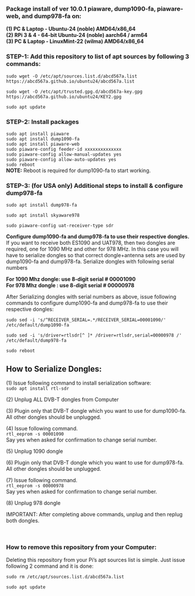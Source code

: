 ### Package install of ver 10.0.1 piaware, dump1090-fa, piaware-web, and dump978-fa on:
**(1) PC & Laptop - Ubuntu-24 (noble) AMD64/x86_64** </br>
**(2) RPi 3 & 4 - 64-bit Ubuntu-24 (noble) aarch64 / arm64** </br>
**(3) PC & Laptop - LinuxMint-22 (wilma) AMD64/x86_64** </br>


### STEP-1: Add this repository to list of apt sources by following 3 commands:

```
sudo wget -O /etc/apt/sources.list.d/abcd567a.list https://abcd567a.github.io/ubuntu24/abcd567a.list
```

```
sudo wget -O /etc/apt/trusted.gpg.d/abcd567a-key.gpg https://abcd567a.github.io/ubuntu24/KEY2.gpg
```

```
sudo apt update
```


### STEP-2: Install packages
`sudo apt install piaware  ` </br>
`sudo apt install dump1090-fa  ` </br>
`sudo apt install piaware-web  ` </br>
`sudo piaware-config feeder-id xxxxxxxxxxxxxx ` </br>
`sudo piaware-config allow-manual-updates yes ` </br>
`sudo piaware-config allow-auto-updates yes ` </br>
`sudo reboot ` </br>
**NOTE:** Reboot is required for dump1090-fa to start working.


### STEP-3: (for USA only) Additional steps to install & configure dump978-fa

`sudo apt install dump978-fa  ` 

`sudo apt install skyaware978 `  

`sudo piaware-config uat-receiver-type sdr ` </br>

**Configure dump1090-fa and dump978-fa to use their respective dongles.**
If you want to receive both ES1090 and UAT978, then two dongles are required, one for 1090 MHz and other for 978 MHz. In this case you will have to serialize dongles so that correct dongle+antenna sets are used by dump1090-fa and dump978-fa.
Serialize dongles with following serial numbers </br>

**For 1090 Mhz dongle: use 8-digit serial # 00001090** </br>
**For 978 Mhz dongle : use 8-digit serial # 00000978** </br>

After Serializing dongles with serial numbers as above, issue following commands to configure dump1090-fa and dump978-fa to use their respective dongles:

`sudo sed -i 's/^RECEIVER_SERIAL=.*/RECEIVER_SERIAL=00001090/' /etc/default/dump1090-fa  `

`sudo sed -i 's/driver=rtlsdr[^ ]* /driver=rtlsdr,serial=00000978 /' /etc/default/dump978-fa `

`sudo reboot ` 

## How to Serialize Dongles:
(1) Issue following command to install serialization software: </br>
`sudo apt install rtl-sdr ` </br>

(2) Unplug ALL DVB-T dongles from Computer

(3) Plugin only that DVB-T dongle which you want to use for dump1090-fa. All other dongles should be unplugged.

(4) Issue following command. </br>
`rtl_eeprom -s 00001090 ` </br>
Say yes when asked for confirmation to change serial number.


(5) Unplug 1090 dongle

(6) Plugin only that DVB-T dongle which you want to use for dump978-fa. All other dongles should be unplugged.

(7) Issue following command. </br>
`rtl_eeprom -s 00000978 ` </br>
Say yes when asked for confirmation to change serial number.


(8) Unplug 978 dongle

IMPORTANT: After completing above commands, unplug and then replug both dongles.



&nbsp;

### How to remove this repository from your Computer:

Deleting this repository from your Pi’s apt sources list is simple. Just issue following 2 command and it is done:

```
sudo rm /etc/apt/sources.list.d/abcd567a.list 
```
```
sudo apt update 
```

&nbsp;

